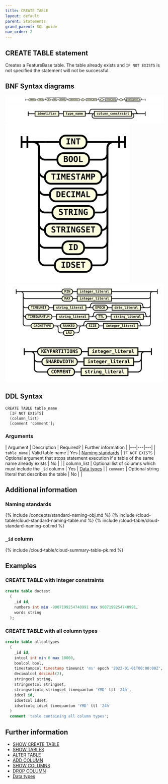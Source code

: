 ```yaml
---
title: CREATE TABLE
layout: default
parent: Statements
grand_parent: SQL guide
nav_order: 2
---
```


## CREATE TABLE statement

Creates a FeatureBase table. The table already exists and `IF NOT EXISTS` is not specified the statement will not be successful.

## BNF Syntax diagrams

![expr](/assets/images/sql-guide/create_table_stmt.svg)
![expr](/assets/images/sql-guide/column_def.svg)
![expr](/assets/images/sql-guide/type_name.svg)
![expr](/assets/images/sql-guide/column_constraint.svg)
![expr](/assets/images/sql-guide/table_options.svg)

## DDL Syntax

```
CREATE TABLE table_name
  [IF NOT EXISTS]
  (column_list)
  [comment 'comment'];
```

### Arguments

| Argument | Description | Required? | Further information |
|---|---|---|
| `table_name` | Valid table name | Yes | [Naming standards](#naming-standards)
| `IF NOT EXISTS` | Optional argument that stops statement execution if a table of the same name already exists | No |  |
| column_list | Optional list of columns which must include the `_id` column | Yes | [Data types](/docs/sql-guide/data-types/data-types-home) |
| `comment` | Optional string literal that describes the table | No |  |

## Additional information

### Naming standards

{% include /concepts/standard-naming-obj.md %}
{% include /cloud-table/cloud-standard-naming-table.md %}
{% include /cloud-table/cloud-standard-naming-col.md %}

### `_id` column

{% include /cloud-table/cloud-summary-table-pk.md %}

## Examples

### CREATE TABLE with integer constraints

```sql
create table doctest
  (
    _id id,
    numbers int min -9007199254740991 max 9007199254740991,
    words string
  );
```

### CREATE TABLE with all column types

```sql
create table allcoltypes
  (
    _id id,
    intcol int min 0 max 10000,
    boolcol bool,
    timestampcol timestamp timeunit 'ms' epoch '2022-01-01T00:00:00Z',
    decimalcol decimal(2),
    stringcol string,
    stringsetcol stringset,
    stringsetcolq stringset timequantum 'YMD' ttl '24h',
    idcol id,
    idsetcol idset,
    idsetcolq idset timequantum 'YMD' ttl '24h'
  )
  comment 'table containing all column types';
```

## Further information

* [SHOW CREATE TABLE](/docs/sql-guide/statements/statement-show-create-table)
* [SHOW TABLES](/docs/sql-guide/statements/statement-tables-show)
* [ALTER TABLE](/docs/sql-guide/statements/statement-table-alter)
* [ADD COLUMN](/docs/sql-guide/statements/statement-add-column)
* [SHOW COLUMNS](/docs/sql-guide/statements/statement-columns-show)
* [DROP COLUMN](/docs/sql-guide/statements/statement-column-drop)
* [Data types](/docs/sql-guide/data-types/data-types-home)

